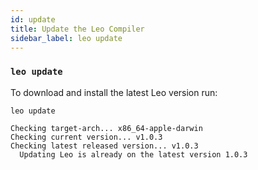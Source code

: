 ```yaml
---
id: update
title: Update the Leo Compiler
sidebar_label: leo update
---
```


### `leo update`

To download and install the latest Leo version run:
```leo_console
leo update
```
```leo_console title="console output:"
Checking target-arch... x86_64-apple-darwin
Checking current version... v1.0.3
Checking latest released version... v1.0.3
  Updating Leo is already on the latest version 1.0.3
```
